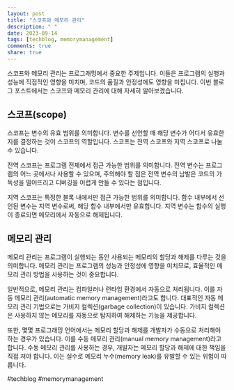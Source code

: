 ```yaml
---
layout: post
title: "스코프와 메모리 관리"
description: " "
date: 2023-09-14
tags: [techblog, memorymanagement]
comments: true
share: true
---
```


스코프와 메모리 관리는 프로그래밍에서 중요한 주제입니다. 이들은 프로그램의 실행과 성능에 직접적인 영향을 미치며, 코드의 품질과 안정성에도 영향을 미칩니다. 이번 블로그 포스트에서는 스코프와 메모리 관리에 대해 자세히 알아보겠습니다.

## 스코프(scope)

스코프는 변수의 유효 범위를 의미합니다. 변수를 선언할 때 해당 변수가 어디서 유효한지를 결정하는 것이 스코프의 역할입니다. 스코프는 전역 스코프와 지역 스코프로 나눌 수 있습니다.

전역 스코프는 프로그램 전체에서 접근 가능한 범위를 의미합니다. 전역 변수는 프로그램의 어느 곳에서나 사용할 수 있으며, 주의해야 할 점은 전역 변수의 남발은 코드의 가독성을 떨어뜨리고 디버깅을 어렵게 만들 수 있다는 점입니다. 

지역 스코프는 특정한 블록 내에서만 접근 가능한 범위를 의미합니다. 함수 내부에서 선언된 변수는 지역 변수로써, 해당 함수 내부에서만 유효합니다. 지역 변수는 함수의 실행이 종료되면 메모리에서 자동으로 해제됩니다.

## 메모리 관리

메모리 관리는 프로그램이 실행되는 동안 사용되는 메모리의 할당과 해제를 다루는 것을 의미합니다. 메모리 관리는 프로그램의 성능과 안정성에 영향을 미치므로, 효율적인 메모리 관리 방법을 사용하는 것이 중요합니다.

일반적으로, 메모리 관리는 컴파일러나 런타임 환경에서 자동으로 처리됩니다. 이를 자동 메모리 관리(automatic memory management)라고도 합니다. 대표적인 자동 메모리 관리 기법으로는 가비지 컬렉션(garbage collection)이 있습니다. 가비지 컬렉션은 사용하지 않는 메모리를 자동으로 탐지하여 해제하는 기능을 제공합니다.

또한, 몇몇 프로그래밍 언어에서는 메모리 할당과 해제를 개발자가 수동으로 처리해야 하는 경우가 있습니다. 이를 수동 메모리 관리(manual memory management)라고 합니다. 수동 메모리 관리를 사용하는 경우, 개발자는 메모리 할당과 해제에 대한 책임을 직접 져야 합니다. 이는 실수로 메모리 누수(memory leak)를 유발할 수 있는 위험이 따릅니다.

#techblog #memorymanagement